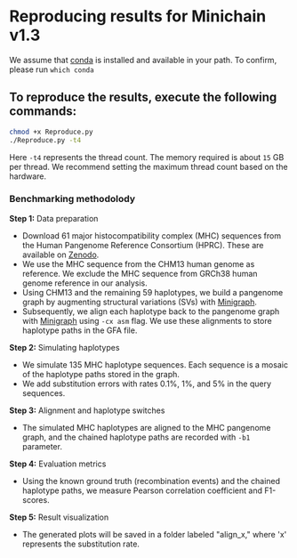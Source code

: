 # Reproducing results for Minichain v1.3
We assume that [conda]() is installed and available in your path. To confirm, please run `which conda` 
## To reproduce the results, execute the following commands:
```bash
chmod +x Reproduce.py
./Reproduce.py -t4
```
Here `-t4` represents the thread count. The memory required is about `15` GB per thread. We recommend  setting the maximum thread count based on the hardware.

### Benchmarking methodolody

**Step 1:** Data preparation
- Download 61 major histocompatibility complex (MHC) sequences from the Human Pangenome Reference Consortium (HPRC). These are available on [Zenodo](https://zenodo.org/records/6617246).
- We use the MHC sequence from the CHM13 human genome as reference. We exclude the MHC sequence from GRCh38 human genome reference in our analysis.
- Using CHM13 and the remaining 59 haplotypes, we build a pangenome graph by augmenting structural variations (SVs) with [Minigraph](https://github.com/lh3/minigraph).
- Subsequently, we align each haplotype back to the pangenome graph with [Minigraph](https://github.com/lh3/minigraph) using `-cx asm` flag. We use these alignments to store haplotype paths in the GFA file.

**Step 2:** Simulating haplotypes
- We simulate 135 MHC haplotype sequences. Each sequence is a mosaic of the haplotype paths stored in the graph.
- We add substitution errors with rates 0.1%, 1%, and 5% in the query sequences.

**Step 3:** Alignment and haplotype switches
- The simulated MHC haplotypes are aligned to the MHC pangenome graph, and the chained haplotype paths are recorded with `-b1` parameter.

**Step 4:** Evaluation metrics
- Using the known ground truth (recombination events) and the chained haplotype paths, we measure Pearson correlation coefficient and F1-scores.

**Step 5:** Result visualization
- The generated plots will be saved in a folder labeled "align_x," where 'x' represents the substitution rate.

